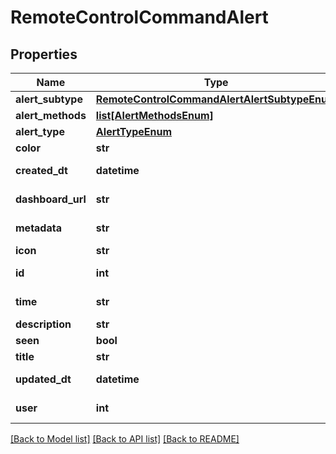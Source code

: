 # RemoteControlCommandAlert

## Properties
Name | Type | Description | Notes
------------ | ------------- | ------------- | -------------
**alert_subtype** | [**RemoteControlCommandAlertAlertSubtypeEnum**](RemoteControlCommandAlertAlertSubtypeEnum.md) |  | 
**alert_methods** | [**list[AlertMethodsEnum]**](AlertMethodsEnum.md) |  | [optional] 
**alert_type** | [**AlertTypeEnum**](AlertTypeEnum.md) |  | 
**color** | **str** |  | 
**created_dt** | **datetime** |  | [optional] [readonly] 
**dashboard_url** | **str** |  | [optional] [readonly] 
**metadata** | **str** |  | [optional] [readonly] 
**icon** | **str** |  | 
**id** | **int** |  | [optional] [readonly] 
**time** | **str** |  | [optional] [readonly] 
**description** | **str** |  | 
**seen** | **bool** |  | [optional] 
**title** | **str** |  | 
**updated_dt** | **datetime** |  | [optional] [readonly] 
**user** | **int** |  | [optional] [readonly] 

[[Back to Model list]](../README.md#documentation-for-models) [[Back to API list]](../README.md#documentation-for-api-endpoints) [[Back to README]](../README.md)


